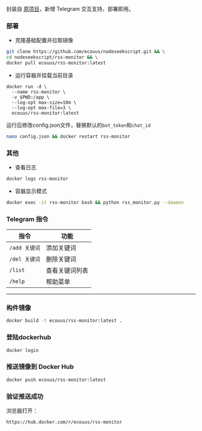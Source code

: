 封装自 [原项目](https://github.com/dajie111/nodeseek-userscript/tree/main)，新增 Telegram 交互支持，部署即用。
### 部署
- 克隆基础配置并拉取镜像
```bash
git clone https://github.com/ecouus/nodeseekscript.git && \
cd nodeseekscript/rss-monitor && \
docker pull ecouus/rss-monitor:latest
```
- 运行容器并挂载当前目录
```
docker run -d \
  --name rss-monitor \
  -v $PWD:/app \
  --log-opt max-size=10m \
  --log-opt max-file=3 \
  ecouus/rss-monitor:latest
```
运行后修改config.json文件，替换默认的`bot_token`和`chat_id`
```bash
nano config.json && docker restart rss-monitor
```
### 其他
- 查看日志
```bash
docker logs rss-monitor
```
- 容器显示模式
```bash
docker exec -it rss-monitor bash && python rss_monitor.py --daemon
```

### Telegram 指令

| 指令         | 功能      |
| ---------- | ------- |
| `/add 关键词` | 添加关键词   |
| `/del 关键词` | 删除关键词   |
| `/list`    | 查看关键词列表 |
| `/help`    | 帮助菜单    |

---
### 构件镜像
```bash
docker build -t ecouus/rss-monitor:latest .
```
### 登陆dockerhub
```bash
docker login
```
### 推送镜像到 Docker Hub
```bash
docker push ecouus/rss-monitor:latest
```

### 验证推送成功
浏览器打开：
```
https://hub.docker.com/r/ecouus/rss-monitor
```
